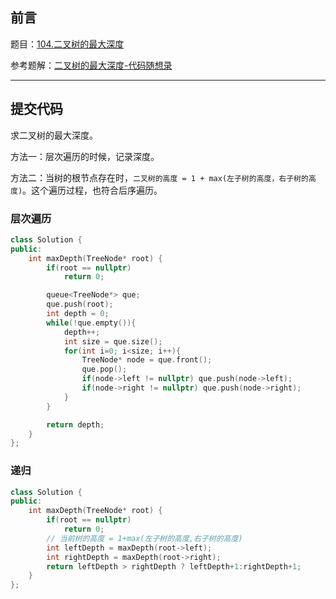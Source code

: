 ## 前言

题目：[104.二叉树的最大深度](https://leetcode-cn.com/problems/maximum-depth-of-binary-tree/)

参考题解：[二叉树的最大深度-代码随想录](https://github.com/youngyangyang04/leetcode-master/blob/master/problems/0104.%E4%BA%8C%E5%8F%89%E6%A0%91%E7%9A%84%E6%9C%80%E5%A4%A7%E6%B7%B1%E5%BA%A6.md)

---

## 提交代码

求二叉树的最大深度。

方法一：层次遍历的时候，记录深度。

方法二：当树的根节点存在时，`二叉树的高度 = 1 + max(左子树的高度，右子树的高度)`。这个遍历过程，也符合后序遍历。

### 层次遍历

```c++
class Solution {
public:
    int maxDepth(TreeNode* root) {
        if(root == nullptr) 
            return 0;

        queue<TreeNode*> que;
        que.push(root);
        int depth = 0;
        while(!que.empty()){
            depth++;
            int size = que.size();
            for(int i=0; i<size; i++){
                TreeNode* node = que.front();
                que.pop();
                if(node->left != nullptr) que.push(node->left);
                if(node->right != nullptr) que.push(node->right);
            }
        }

        return depth;
    }
};
```

### 递归

```c++
class Solution {
public:
    int maxDepth(TreeNode* root) {
        if(root == nullptr) 
            return 0;
        // 当前树的高度 = 1+max(左子树的高度,右子树的高度)
        int leftDepth = maxDepth(root->left);
        int rightDepth = maxDepth(root->right);
        return leftDepth > rightDepth ? leftDepth+1:rightDepth+1;
    }
};
```